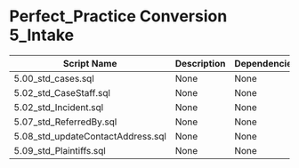# Perfect_Practice Conversion 5_Intake

| Script Name | Description | Dependencies |
|-------------|-------------|-------------|
| 5.00_std_cases.sql | None | None |
| 5.02_std_CaseStaff.sql | None | None |
| 5.02_std_Incident.sql | None | None |
| 5.07_std_ReferredBy.sql | None | None |
| 5.08_std_updateContactAddress.sql | None | None |
| 5.09_std_Plaintiffs.sql | None | None |
